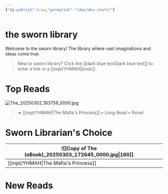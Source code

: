```yaml
---
{"dg-publish":true,"permalink":"/dev/dev-start/"}
---
```


# the sworn library
Welcome to the sworn library!
The library where vast imaginations and ideas come true.

> New to sworn library?
Click the [[dark blue text\|dark blue text]] to enter a link or a [[mpt/YHMAH\|book]].

# Top Reads
![The_20250302_183759_0000.jpg](/img/user/a%20storage/The_20250302_183759_0000.jpg)
>  ➔ [[mpt/YHMAH\|The Mafia's Princess]] • Long Read • Novel

# Sworn Librarian's Choice

| ![[Copy of The (eBook)_20250303_172645_0000.jpg\|160]] |     |     |
| ------------------------------------------------------ | --- | --- |
| [[mpt/YHMAH\|The Mafia's Princess]]                        |     |     |


# New Reads